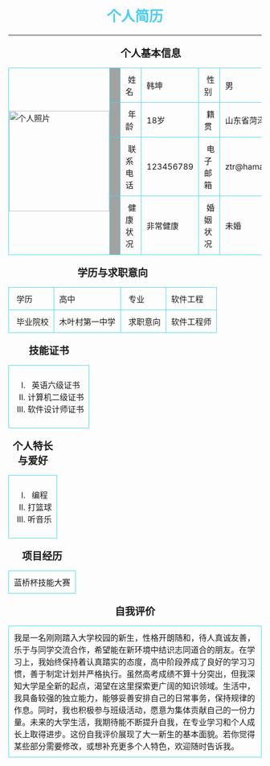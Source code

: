 <style>
    h1 {
        text-align: center;
        color: #4bcef2;}
    table {
        width: 100%;
        border-collapse: collapse;
        margin-top: 20px;
    border-color: aquamarine; }
    th,
    td {
        border: 1px solid #4ad8f0;
        padding: 10px;
        text-align: left;}

    th {
        background-color: #a3a2a3;}
    .icon {
        margin-right: 5px;}
    body{margin-bottom: 50px;}

</style>
</head>
<body>
    <h1 style="text-align:center">个人简历</h1>
    <hr style="border-color: aqua;">
    <table cellpadding="0" cellspacing="0">
    <caption style="font-size: 20px;font-weight: bold;">个人基本信息</caption>
       <tr>
          <td rowspan ="4" style="width:200px;padding: 0;margin: o;"><img src="../images/photo佐助.png" alt="个人照片" style="width:200px;height:200px;display: block;"></td>
           <th>
              <td><i class="fas fa-user icon"></i>姓名</td>
              <td>韩坤</td>
                <td><i class="fas fa-venus-mars icon"></i>性别</td>
                <td>男</td>
           </th>
         </tr>
         <tr>
           <th>
                <td><i class="fas fa-birthday-cake icon"></i>年龄</td>
                <td>18岁</td>
                <td><i class="fas fa-map-marker-alt icon"></i>籍贯</td>
                <td>山东省菏泽市</td>
           </th>
       </tr>
       <tr>
           <th>
                <td><i class="fas fa-phone icon"></i>联系电话</td>
                <td>123456789</td>
                <td><i class="fas fa-envelope icon"></i>电子邮箱</td>
                <td>ztr@hamaguang</td>
           </th>    
       </tr>
       <tr>
           <th>
                <td><i class="fas fa-heartbeat icon"></i>健康状况</td>
                <td>非常健康</td>
                <td><i class="fas fa-ring icon"></i>婚姻状况</td>
                <td>未婚</td>
           </th>
     </table>
     <table>
        <caption style="font-size: 20px;font-weight: bold;">学历与求职意向</caption>
        <tr>
            <td><i class="fas fa-graduation-cap icon"></i>学历</td>
            <td>高中</td>
            <td><i class="fas fa-book icon"></i>专业</td>
            <td>软件工程</td>
        </tr>
        <tr>
            <td><i class="fas fa-university icon"></i>毕业院校</td>
            <td>木叶村第一中学</td>
            <td><i class="fas fa-briefcase icon"></i>求职意向</td>
            <td>软件工程师</td>
     </table>
     <table>
        <caption style="font-size: 20px;font-weight: bold;">技能证书</caption>
        <tr>
            <td>
                <ol type="I">
                    <li>
                        <center>英语六级证书</center>
                    </li>
                    <li>
                        <center>计算机二级证书</center>
                    </li>
                    <li>
                        <center>软件设计师证书</center>
                    </li>
                </ol>  
            </td>
        </tr>
     </table>
     <table>
        <caption style="font-size: 20px;font-weight: bold;">个人特长与爱好</caption>
         <tr>
            <td>
                <ol type="I">
                    <li><i class="fas fa-laptop-code"></i><center>编程</center></li>
                    <li><i class="fas fa-users"></i><center>打篮球</center></li>
                    <li><i class="fas fa-globe"></i><center>听音乐</center></li>
                </ol>
            </td>
         </tr>
     </table>
     <table>
        <caption style="font-size: 20px;font-weight: bold;">项目经历</caption>
         <tr>
            <td><center>蓝桥杯技能大赛</center></td>
         </tr>
     </table>
     <table>
        <caption style="font-size: 20px;font-weight: bold;">自我评价</caption>
         <tr>
            <td>我是一名刚刚踏入大学校园的新生，性格开朗随和，待人真诚友善，乐于与同学交流合作，希望能在新环境中结识志同道合的朋友。在学习上，我始终保持着认真踏实的态度，高中阶段养成了良好的学习习惯，善于制定计划并严格执行。虽然高考成绩不算十分突出，但我深知大学是全新的起点，渴望在这里探索更广阔的知识领域。​
            生活中，我具备较强的独立能力，能够妥善安排自己的日常事务，保持规律的作息。同时，我也积极参与班级活动，愿意为集体贡献自己的一份力量。未来的大学生活，我期待能不断提升自我，在专业学习和个人成长上取得进步。​
            这份自我评价展现了大一新生的基本面貌。若你觉得某些部分需要修改，或想补充更多个人特色，欢迎随时告诉我。​
            </td>
         </tr>
</body>
